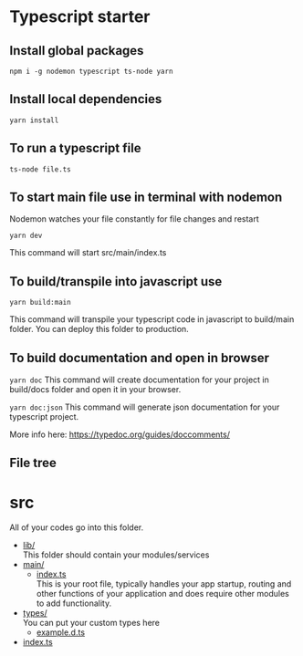 # Typescript starter

## Install global packages

`npm i -g nodemon typescript ts-node yarn`

## Install local dependencies

`yarn install`

## To run a typescript file

`ts-node file.ts`

## To start main file use in terminal with nodemon

Nodemon watches your file constantly for file changes and restart

`yarn dev`

This command will start src/main/index.ts

## To build/transpile into javascript use

`yarn build:main`

This command will transpile your typescript code in javascript to build/main folder. You can deploy this folder to production.

## To build documentation and open in browser

`yarn doc`
This command will create documentation for your project in build/docs folder and open it in your browser.

`yarn doc:json`
This command will generate json documentation for your typescript project.

More info here: https://typedoc.org/guides/doccomments/

## File tree

# src

All of your codes go into this folder.

- [lib/](./src/lib)  
   This folder should contain your modules/services
- [main/](./src/main)
  - [index.ts](./src/main/index.ts)  
    This is your root file, typically handles your app startup, routing and other functions of your application and does require other modules to add functionality.
- [types/](./src/types)  
  You can put your custom types here
  - [example.d.ts](./src/types/example.d.ts)
- [index.ts](./src/index.ts)

